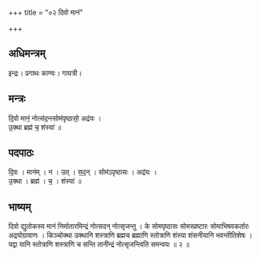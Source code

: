 +++
title = "०२ दिवो मानं"

+++
## अधिमन्त्रम्
इन्द्रः। प्रगाथः काण्वः। गायत्री।

## मन्त्रः
दि॒वो मानं॒ नोत्स॑द॒न्त्सोम॑पृष्ठासो॒ अद्र॑यः ।  
उ॒क्था ब्रह्म॑ च॒ शंस्या॑ ॥

## पदपाठः
दि॒वः । मान॑म् । न । उत् । स॒द॒न् । सोम॑ऽपृष्ठासः । अद्र॑यः ।  
उ॒क्था । ब्रह्म॑ । च॒ । शंस्या॑ ॥

## भाष्यम्
दिवो द्युलोकस्य मानं निर्मातारमिन्द्रं नोत्सदन् नोत्सृजन्तु । के सोमपृष्ठासः सोमस्प्रष्टारः सोमाभिषवकर्तारः अद्रयोग्रावाणः । किञ्चोक्था उक्थानि शस्त्राणि ब्रह्मच ब्रह्माणि स्तोत्राणि शंस्या शंसनीयानि भवन्तीतिशेषः । यद्वा यानि स्तोत्राणि शस्त्राणि च सन्ति तानीन्द्रं नोत्सृजन्त्विति समन्वयः ॥ २ ॥